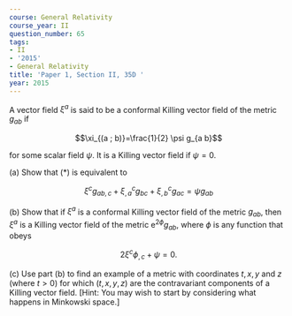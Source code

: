 ```yaml
---
course: General Relativity
course_year: II
question_number: 65
tags:
- II
- '2015'
- General Relativity
title: 'Paper 1, Section II, 35D '
year: 2015
---
```




A vector field $\xi^{a}$ is said to be a conformal Killing vector field of the metric $g_{a b}$ if

$$\xi_{(a ; b)}=\frac{1}{2} \psi g_{a b}$$

for some scalar field $\psi$. It is a Killing vector field if $\psi=0$.

(a) Show that $(*)$ is equivalent to

$$\xi^{c} g_{a b, c}+\xi_{, a}^{c} g_{b c}+\xi_{, b}^{c} g_{a c}=\psi g_{a b}$$

(b) Show that if $\xi^{a}$ is a conformal Killing vector field of the metric $g_{a b}$, then $\xi^{a}$ is a Killing vector field of the metric $\mathrm{e}^{2 \phi} g_{a b}$, where $\phi$ is any function that obeys

$$2 \xi^{c} \phi_{, c}+\psi=0 .$$

(c) Use part (b) to find an example of a metric with coordinates $t, x, y$ and $z$ (where $t>0)$ for which $(t, x, y, z)$ are the contravariant components of a Killing vector field. [Hint: You may wish to start by considering what happens in Minkowski space.]